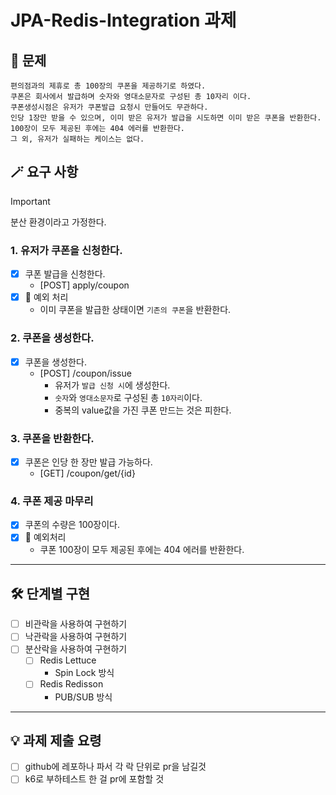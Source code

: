 # JPA-Redis-Integration 과제

## 📜 문제
```text
편의점과의 제휴로 총 100장의 쿠폰을 제공하기로 하였다.
쿠폰은 회사에서 발급하며 숫자와 영대소문자로 구성된 총 10자리 이다.
쿠폰생성시점은 유저가 쿠폰발급 요청시 만들어도 무관하다.
인당 1장만 받을 수 있으며, 이미 받은 유저가 발급을 시도하면 이미 받은 쿠폰을 반환한다.
100장이 모두 제공된 후에는 404 에러를 반환한다.
그 외, 유저가 실패하는 케이스는 없다.
```
## 🪄 요구 사항
> [!important]
> 분산 환경이라고 가정한다.

### 1. 유저가 쿠폰을 신청한다.
- [x] 쿠폰 발급을 신청한다.
  - [POST] apply/coupon
- [x] 📢 예외 처리
  - 이미 쿠폰을 발급한 상태이면 `기존의 쿠폰`을 반환한다.

### 2. 쿠폰을 생성한다.
- [x] 쿠폰을 생성한다.
  - [POST] /coupon/issue
    - 유저가 `발급 신청 시`에 생성한다. 
    - `숫자`와 `영대소문자`로 구성된 총 `10자리`이다.
    - 중복의 value값을 가진 쿠폰 만드는 것은 피한다.

### 3. 쿠폰을 반환한다.
- [x] 쿠폰은 인당 한 장만 발급 가능하다.
  - [GET] /coupon/get/{id}

### 4. 쿠폰 제공 마무리
- [x] 쿠폰의 수량은 100장이다.
- [x] 📢 예외처리
  - 쿠폰 100장이 모두 제공된 후에는 404 에러를 반환한다.

---

## 🛠️ 단계별 구현
- [ ] 비관락을 사용하여 구현하기
- [ ] 낙관락을 사용하여 구현하기
- [ ] 분산락을 사용하여 구현하기
  - [ ] Redis Lettuce
    - Spin Lock 방식
  - [ ] Redis Redisson
    - PUB/SUB 방식

---

## 💡 과제 제출 요령
- [ ] github에 레포하나 파서 각 락 단위로 pr을 남길것 
- [ ] k6로 부하테스트 한 걸 pr에 포함할 것
